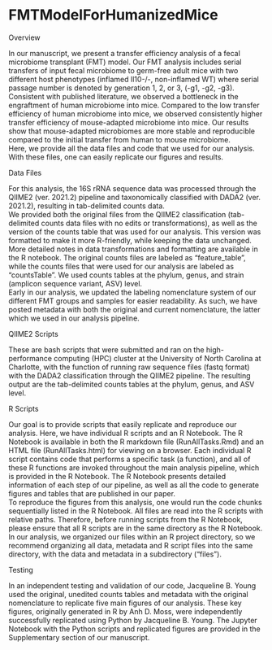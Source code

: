# FMTModelForHumanizedMice

Overview

In our manuscript, we present a transfer efficiency analysis of a fecal microbiome transplant (FMT) model.  Our FMT analysis includes serial transfers of input fecal microbiome to germ-free adult mice with two different host phenotypes (inflamed Il10-/-, non-inflamed WT) where serial passage number is denoted by generation 1, 2, or 3, (-g1, -g2, -g3).  Consistent with published literature, we observed a bottleneck in the engraftment of human microbiome into mice.  Compared to the low transfer efficiency of human microbiome into mice, we observed consistently higher transfer efficiency of mouse-adapted microbiome into mice.  Our results show that mouse-adapted microbiomes are more stable and reproducible compared to the initial transfer from human to mouse microbiome.  
Here, we provide all the data files and code that we used for our analysis.  With these files, one can easily replicate our figures and results. 


Data Files

For this analysis, the 16S rRNA sequence data was processed through the QIIME2 (ver. 2021.2) pipeline and taxonomically classified with DADA2 (ver. 2021.2), resulting in tab-delimited counts data.  
We provided both the original files from the QIIME2 classification (tab-delimited counts data files with no edits or transformations), as well as the version of the counts table that was used for our analysis.  This version was formatted to make it more R-friendly, while keeping the data unchanged.  More detailed notes in data transformations and formatting are available in the R notebook. 
The original counts files are labeled as “feature_table”, while the counts files that were used for our analysis are labeled as “countsTable”.  We used counts tables at the phylum, genus, and strain (amplicon sequence variant, ASV) level.  
Early in our analysis, we updated the labeling nomenclature system of our different FMT groups and samples for easier readability.  As such, we have posted metadata with both the original and current nomenclature, the latter which we used in our analysis pipeline.   


QIIME2 Scripts

These are bash scripts that were submitted and ran on the high-performance computing (HPC) cluster at the University of North Carolina at Charlotte, with the function of running raw sequence files (fastq format) with the DADA2 classification through the QIIME2 pipeline.  The resulting output are the tab-delimited counts tables at the phylum, genus, and ASV level.  


R Scripts

Our goal is to provide scripts that easily replicate and reproduce our analysis.  Here, we have individual R scripts and an R Notebook.  The R Notebook is available in both the R markdown file (RunAllTasks.Rmd) and an HTML file (RunAllTasks.html) for viewing on a browser. 
Each individual R script contains code that performs a specific task (a function), and all of these R functions are invoked throughout the main analysis pipeline, which is provided in the R Notebook.  The R Notebook presents detailed information of each step of our pipeline, as well as all the code to generate figures and tables that are published in our paper.  
To reproduce the figures from this analysis, one would run the code chunks sequentially listed in the R Notebook.  All files are read into the R scripts with relative paths.  Therefore, before running scripts from the R Notebook, please ensure that all R scripts are in the same directory as the R Notebook.  In our analysis, we organized our files within an R project directory, so we recommend organizing all data, metadata and R script files into the same directory, with the data and metadata in a subdirectory (“files”).  


Testing

In an independent testing and validation of our code, Jacqueline B. Young used the original, unedited counts tables and metadata with the original nomenclature to replicate five main figures of our analysis.  These key figures, originally generated in R by Anh D. Moss, were independently successfully replicated using Python by Jacqueline B. Young.  The Jupyter Notebook with the Python scripts and replicated figures are provided in the Supplementary section of our manuscript. 

